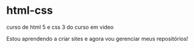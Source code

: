 # html-css
 curso de html 5 e css 3 do curso em video

 Estou aprendendo a criar sites e agora vou gerenciar meus repositórios!
